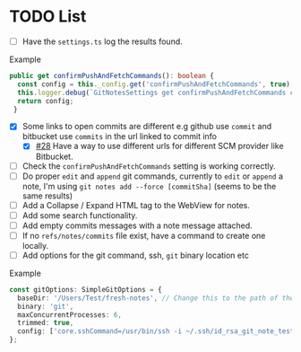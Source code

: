 # TODO List

- [ ] Have the `settings.ts` log the results found.

Example

```typescript
public get confirmPushAndFetchCommands(): boolean {
  const config = this._config.get('confirmPushAndFetchCommands', true);
  this.logger.debug(`GitNotesSettings get confirmPushAndFetchCommands called returned: ${config}`);
  return config;
 }
```

- [x] Some links to open commits are different e.g github use `commit` and bitbucket use `commits` in the url linked to commit info
  - [x] [#28](https://github.com/jrosco/vscode-git-notes/pull/28) Have a way to use different urls for different SCM provider like Bitbucket.
- [ ] Check the `confirmPushAndFetchCommands` setting is working correctly.
- [ ] Do proper `edit` and `append` git commands, currently to `edit` or `append` a note, I'm using `git notes add --force [commitSha]` (seems to be the same results)
- [ ] Add a Collapse / Expand HTML tag to the WebView for notes.
- [ ] Add some search functionality.
- [ ] Add empty commits messages with a note message attached.
- [ ] If no `refs/notes/commits` file exist, have a command to create one locally.
- [ ] Add options for the git command, ssh, `git` binary location etc

Example

```typescript
const gitOptions: SimpleGitOptions = {
  baseDir: '/Users/Test/fresh-notes', // Change this to the path of the directory where you want to initialize the repository
  binary: 'git',
  maxConcurrentProcesses: 6,
  trimmed: true,
  config: ['core.sshCommand=/usr/bin/ssh -i ~/.ssh/id_rsa_git_note_test'], // Change this to the path of your private SSH key
};
```
